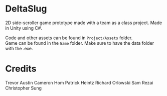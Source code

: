# DeltaSlug
2D side-scroller game prototype made with a team as a class project.  Made in Unity using C#.

Code and other assets can be found in `Project/Assets` folder.  
Game can be found in the `Game` folder.  Make sure to have the data folder with the .exe.

# Credits  
Trevor Austin
Cameron Hom
Patrick Heintz
Richard Orlowski
Sam Rezai
Christopher Sung
